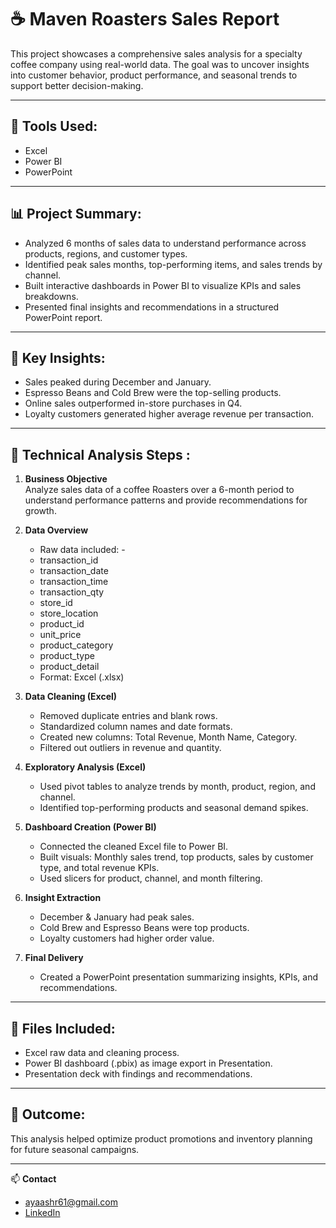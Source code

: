 # ☕ Maven Roasters Sales Report

This project showcases a comprehensive sales analysis for a specialty coffee company using real-world data. The goal was to uncover insights into customer behavior, product performance, and seasonal trends to support better decision-making.

---

## 🧰 Tools Used:
- Excel
- Power BI
- PowerPoint

---

## 📊 Project Summary:
- Analyzed 6 months of sales data to understand performance across products, regions, and customer types.
- Identified peak sales months, top-performing items, and sales trends by channel.
- Built interactive dashboards in Power BI to visualize KPIs and sales breakdowns.
- Presented final insights and recommendations in a structured PowerPoint report.

---

## 📌 Key Insights:
- Sales peaked during December and January.
- Espresso Beans and Cold Brew were the top-selling products.
- Online sales outperformed in-store purchases in Q4.
- Loyalty customers generated higher average revenue per transaction.

---

## 📝 Technical Analysis Steps :

1. **Business Objective**  
   Analyze sales data of a coffee Roasters over a 6-month period to understand performance patterns and provide recommendations for growth.

2. **Data Overview**  
   - Raw data included: -
   - transaction_id
   -  transaction_date
   - transaction_time
   -  transaction_qty
   - store_id
   -  store_location
   - product_id
   - 	unit_price
   - product_category
   - 	product_type
   - product_detail
   - Format: Excel (.xlsx)

3. **Data Cleaning (Excel)**  
   - Removed duplicate entries and blank rows.
   - Standardized column names and date formats.
   - Created new columns: Total Revenue, Month Name, Category.
   - Filtered out outliers in revenue and quantity.

4. **Exploratory Analysis (Excel)**  
   - Used pivot tables to analyze trends by month, product, region, and channel.
   - Identified top-performing products and seasonal demand spikes.

5. **Dashboard Creation (Power BI)**  
   - Connected the cleaned Excel file to Power BI.
   - Built visuals: Monthly sales trend, top products, sales by customer type, and total revenue KPIs.
   - Used slicers for product, channel, and month filtering.

6. **Insight Extraction**  
   - December & January had peak sales.
   - Cold Brew and Espresso Beans were top products.
   - Loyalty customers had higher order value.

7. **Final Delivery**  
   - Created a PowerPoint presentation summarizing insights, KPIs, and recommendations.

---

## 📁 Files Included:
- Excel raw data and cleaning process.
- Power BI dashboard (.pbix) as image export in Presentation.
- Presentation deck with findings and recommendations.

---

## 🎯 Outcome:
This analysis helped optimize product promotions and inventory planning for future seasonal campaigns.

---

📫 **Contact**  
- ayaashr61@gmail.com  
- [LinkedIn](https://www.linkedin.com/in/aya-ashraf-/)
